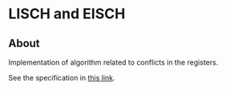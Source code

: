 LISCH and EISCH
=================

About
-----

Implementation of algorithm related to conflicts in the registers.

See the specification in [this link](https://disciplinas.dcc.ufba.br/pub/MATA54/SemestreCorrente/trab1.2014.1-v01.pdf "MATA54 - Estrutura de Dados II").